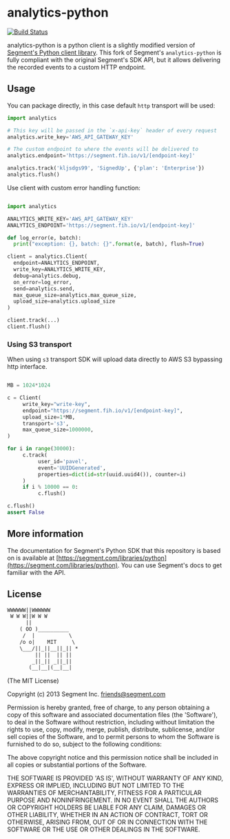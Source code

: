 # analytics-python

[![Build Status](https://travis-ci.org/FindHotel/analytics-python.svg?branch=master)](https://travis-ci.org/FindHotel/analytics-python)

analytics-python is a python client is a slightly modified version of [Segment's Python client library][segmentsdk]. This fork of Segment's `analytics-python` is fully compliant with the original Segment's SDK API, but it allows delivering the recorded events to a custom HTTP endpoint.

[segmentsdk]: https://github.com/segmentio/analytics-python

## Usage

You can package directly, in this case default `http` transport will be used:

```python
import analytics

# This key will be passed in the `x-api-key` header of every request
analytics.write_key='AWS_API_GATEWAY_KEY'

# The custom endpoint to where the events will be delivered to
analytics.endpoint='https://segment.fih.io/v1/[endpoint-key]'

analytics.track('kljsdgs99', 'SignedUp', {'plan': 'Enterprise'})
analytics.flush()
```

Use client with custom error handling function:

```python

import analytics

ANALYTICS_WRITE_KEY='AWS_API_GATEWAY_KEY'
ANALYTICS_ENDPOINT='https://segment.fih.io/v1/[endpoint-key]'

def log_error(e, batch):
  print("exception: {}, batch: {}".format(e, batch), flush=True)

client = analytics.Client(
  endpoint=ANALYTICS_ENDPOINT,
  write_key=ANALYTICS_WRITE_KEY,
  debug=analytics.debug,
  on_error=log_error,
  send=analytics.send,
  max_queue_size=analytics.max_queue_size,
  upload_size=analytics.upload_size
)

client.track(...)
client.flush()
```

### Using S3 transport

When using `s3` transport SDK will upload data directly to AWS S3 bypassing http interface.

```python

MB = 1024*1024

c = Client(
     write_key="write-key",
     endpoint="https://segment.fih.io/v1/[endpoint-key]",
     upload_size=1*MB,
     transport='s3',
     max_queue_size=1000000,
)

for i in range(30000):
     c.track(
          user_id='pavel',
          event='UUIDGenerated',
          properties=dict(id=str(uuid.uuid4()), counter=i)
     )
     if i % 10000 == 0:
          c.flush()

c.flush()
assert False
```

## More information

The documentation for Segment's Python SDK that this repository is based on is available at [https://segment.com/libraries/python](https://segment.com/libraries/python). You can use Segment's docs to get familiar with the API.

## License

```txt
WWWWWW||WWWWWW
 W W W||W W W
      ||
    ( OO )__________
     /  |           \
    /o o|    MIT     \
    \___/||_||__||_|| *
         || ||  || ||
        _||_|| _||_||
       (__|__|(__|__|
```

(The MIT License)

Copyright (c) 2013 Segment Inc. <friends@segment.com>

Permission is hereby granted, free of charge, to any person obtaining a copy of this software and associated documentation files (the 'Software'), to deal in the Software without restriction, including without limitation the rights to use, copy, modify, merge, publish, distribute, sublicense, and/or sell copies of the Software, and to permit persons to whom the Software is furnished to do so, subject to the following conditions:

The above copyright notice and this permission notice shall be included in all copies or substantial portions of the Software.

THE SOFTWARE IS PROVIDED 'AS IS', WITHOUT WARRANTY OF ANY KIND, EXPRESS OR IMPLIED, INCLUDING BUT NOT LIMITED TO THE WARRANTIES OF MERCHANTABILITY, FITNESS FOR A PARTICULAR PURPOSE AND NONINFRINGEMENT. IN NO EVENT SHALL THE AUTHORS OR COPYRIGHT HOLDERS BE LIABLE FOR ANY CLAIM, DAMAGES OR OTHER LIABILITY, WHETHER IN AN ACTION OF CONTRACT, TORT OR OTHERWISE, ARISING FROM, OUT OF OR IN CONNECTION WITH THE SOFTWARE OR THE USE OR OTHER DEALINGS IN THE SOFTWARE.

